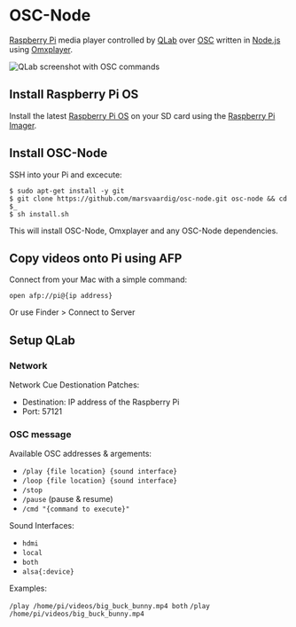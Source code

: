 # OSC-Node

[Raspberry Pi](https://www.raspberrypi.org/) media player controlled by [QLab](http://figure53.com/qlab/) over [OSC](http://opensoundcontrol.org/) written in [Node.js](https://nodejs.org/en/) using [Omxplayer](https://elinux.org/Omxplayer).

![QLab screenshot with OSC commands](screenshot.png)

## Install Raspberry Pi OS
Install the latest [Raspberry Pi OS](https://www.raspberrypi.org/software/operating-systems/) on your SD card using the [Raspberry Pi Imager](https://www.raspberrypi.org/software/).

## Install OSC-Node

SSH into your Pi and excecute:

    $ sudo apt-get install -y git
    $ git clone https://github.com/marsvaardig/osc-node.git osc-node && cd $_
    $ sh install.sh
    
This will install OSC-Node, Omxplayer and any OSC-Node dependencies.
    
## Copy videos onto Pi using AFP

Connect from your Mac with a simple command:

`open afp://pi@{ip address}`

Or use Finder > Connect to Server

## Setup QLab

### Network

Network Cue Destionation Patches:

- Destination: IP address of the Raspberry Pi
- Port: 57121

### OSC message

Available OSC addresses & argements:

- `/play {file location} {sound interface}`
- `/loop {file location} {sound interface}`
- `/stop`
- `/pause` (pause & resume)
- `/cmd "{command to execute}"`

Sound Interfaces:
- `hdmi`
- `local`
- `both`
- `alsa{:device}`

Examples:

`/play /home/pi/videos/big_buck_bunny.mp4 both`
`/play /home/pi/videos/big_buck_bunny.mp4`
